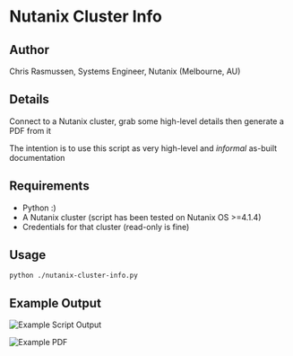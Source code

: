 # Nutanix Cluster Info

## Author

Chris Rasmussen, Systems Engineer, Nutanix (Melbourne, AU)

## Details

Connect to a Nutanix cluster, grab some high-level details then generate a PDF from it

The intention is to use this script as very high-level and *informal* as-built documentation

## Requirements

-   Python  :)
-   A Nutanix cluster (script has been tested on Nutanix OS >=4.1.4)
-   Credentials for that cluster (read-only is fine)

## Usage

```
python ./nutanix-cluster-info.py
```

## Example Output

![Example Script Output](https://raw.githubusercontent.com/digitalformula/nutanix-cluster-info/master/screenshot.png?raw=true "Example Script Output")

![Example PDF](https://raw.githubusercontent.com/digitalformula/nutanix-cluster-info/master/screenshot-pdf.png?raw=true "Example PDF")
